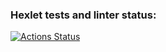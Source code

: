 ### Hexlet tests and linter status:
[![Actions Status](https://github.com/Rosh95/fullstack-javascript-project-lvl2/workflows/hexlet-check/badge.svg)](https://github.com/Rosh95/fullstack-javascript-project-lvl2/actions)